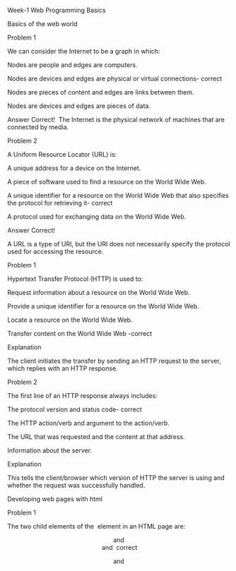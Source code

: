 Week-1
 Web Programming Basics

Basics of the web world

Problem 1 

We can consider the Internet to be a graph in which:

Nodes are people and edges are computers.

Nodes are devices and edges are physical or virtual connections- correct

Nodes are pieces of content and edges are links between them.

Nodes are devices and edges are pieces of data.

Answer
Correct! 
The Internet is the physical network of machines that are connected by media.

Problem 2 

A Uniform Resource Locator (URL) is:

A unique address for a device on the Internet.

A piece of software used to find a resource on the World Wide Web.

A unique identifier for a resource on the World Wide Web that also specifies the protocol for retrieving it- correct

A protocol used for exchanging data on the World Wide Web.

Answer
Correct! 

A URL is a type of URI, but the URI does not necessarily specify the protocol used for accessing the resource.

Problem 1 

Hypertext Transfer Protocol (HTTP) is used to:

Request information about a resource on the World Wide Web.

Provide a unique identifier for a resource on the World Wide Web.

Locate a resource on the World Wide Web. 

Transfer content on the World Wide Web -correct

Explanation

The client initiates the transfer by sending an HTTP request to the server, which replies with an HTTP response.

Problem 2

The first line of an HTTP response always includes:

The protocol version and status code- correct

The HTTP action/verb and argument to the action/verb.

The URL that was requested and the content at that address.

Information about the server.

Explanation

This tells the client/browser which version of HTTP the server is using and whether the request was successfully handled.

Developing web pages with html


Problem 1

The two child elements of the <html> element in an HTML page are:

<header> and <footer>

<head> and <body> correct

<meta> and <content>

<title> and <body>

Answer
Correct! 

The <head> element contains information about the page and references to external resources; the <body> element contains the content itself.

Problem 2

When transmitted using HTTP, HTML content is part of the:

header of an HTTP request incorrect

URI in an HTTP request

header of an HTTP response

body of an HTTP response correct

Explanation

This is how the server sends the HTML content back to the client/browser.

Problem 1

In HTML, the <p> tag is used to:

Mark the beginning of a new page.

Mark the beginning of a new paragraph. correct

Include a single line break between two sentences.

Render content in a larger font.

Answer
Correct: 

This should be used to represent the text that is a single thought or concept within the content.

Problem 2

In HTML, the difference between a <div> and a <span> is that:

A <div> should contain larger pieces of content that stand alone as a unit, whereas a <span> is a small piece of content. correct

A <div> will always be rendered in a larger font than a <span>.

A <div> is part of the HTML page’s <head> element whereas a <span> is part of the <body>.

A <div> must have a <p> element as a child whereas a <span> cannot.

Answer
Correct: 

A <div> is generally used for holding major pieces of the page, e.g. a menu or navigation bar, whereas a <span> is generally just a few words or sentences.

Problem 1

The HTML “style” attribute allows us to:

Define a new HTML tag.

Specify the location of the HTML element within the page.

Specify the appearance of the HTML element. correct

Indicate that an HTML element should only be rendered depending on the user’s actions.

Answer
Correct: 

This allows us to specify the font color, font size, background color, etc.


Problem 2

The difference between an HTML “class” and “id” is that:

An HTML element can belong to many classes but only have one id.

Multiple HTML elements can belong to the same class but each id must be unique. correct

Every HTML element belongs to at least one class but does not have to have an id.

Nothing, they’re the same thing!

Answer
Correct: 

Classes are groups of elements, but only one element may have a given id.
Submit


Problem 1

Inline CSS uses:

A separate file for specifying HTML elements’ appearance.

The <style> tag in the header of the HTML.

The <css> tag in the header of the HTML.

The “style” attribute of the HTML element. correct

Answer
Correct: 

This allows us to specify the appearance for a single element.

Explanation
This allows us to specify the appearance for a single element.


Problem 2 

Assuming you have internal CSS that reads <style>.funText { color: blue; }</style>which of the following will be rendered as blue text?

<span id=”funText”>Fun!</span>

<span class=”funText”>Fun!</span> correct

<class funText>Fun!</class>

<funText>Fun!</funText>

Answer
Correct: 

The “.” notation in the CSS selector selects elements in the specified class.
Explanation
The “.” notation in the CSS selector select the elements in the specified class.


Problem-1

Which of the following will generate a list that appears as follows? 










Explanation
The outer list is ordered. The list beneath “Apples” is unordered, and then the list beneath “Bananas” is ordered.

Problem-2

In an HTML form, the difference between a radio button and a check box is that:

The user may choose only one option from a group of radio buttons, but may choose many options from a group of check boxes. correct

The user may choose only one option from a group of check boxes, but may choose many options from a group of radio buttonsWhen a check box is selected, all other check boxes are unselected, but this is not the case with radio buttons.

The only difference is their appearance.

Explanation

Radio button elements are grouped using their “name” attribute and the user can only choose one value for that name.


Problem 1

The purpose of the “alt” attribute of an HTML “img” element is to:

Specify the text that should appear when the mouse hovers over the image. incorrect

Specify the text that the user should click to reveal the image.

Specify the text that should appear if the image does not load. correct

Specify the location of the image on the World Wide Web.

Explanation

The “title” attribute is used to show text when the mouse hovers over the image, but the “alt” attribute is used as the “alternative” to display.

Problem 2

You are viewing a webpage at http://www.example.com/fun/hello.html and the HTML includes the element <img src=”images/logo.jpg”> , which uses a relative path to locate the image. The absolute path of that image would be:

http://www.example.com/images/logo.jpg

http://www.example.com/fun/hello.html/images/logo.jpg

http://www.example.com/fun/images/logo.jpg correct

images/logo.jpg

Answer
Correct: 

The page hello.html is in the “fun/” directory. The relative path is relative to the location of the page, i.e. relative to the directory that it is in, so it would be in the “images/” subdirectory of “fun/”.

Explanation
The page hello.html is in the “fun/” directory. The relative path is relative to the location of the page, i.e. relative to the directory that it is in, so it would be in the “images/” subdirectory of “fun/”.

Problem 3

What would be generated by the following HTML? 

A table with two rows and two columns. correct

A table with one row and two columns.

A table with two rows and four columns.

A table with one row and one column.

Answer
Correct: 
Each <tr> tag represents a new row in the table. Within the row, each <td> tag represents a new column.

Explanation
Each <tr> tag represents a new row in the table. Within the row, each <td> tag represents a new column.

Problem 1

The primary goal of Responsive Web Design is to:

Develop Web pages in such a way that they respond to the size of the device and browser when being rendered. correct

Develop Web pages in such a way that they respond to the actions of the user.

Allow for the inclusion of libraries that modify the appearance of the Web content.

Allow parts of Web pages to change while other parts stay the same.

Answer
Correct: 

RWD is an approach to designing Web pages in a way that takes all devices into account.

Explanation
RWD is an approach to designing Web pages in a way that takes all devices into account.

Problem 2

When organizing content using Bootstrap, we use:

<div> elements in the “container” and “row” classes. correct

<div> elements in the “table” and “tr” classes.

<table> and <tr> elements in the “container” classes.

<row> and <col> elements in the “container” classes.

Answer
Correct: 

The “container” <div> spans the width of the page and represents the area where the RWD content should reside. The “row” <div>represents the horizontal group of columns that hold the content.